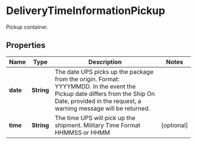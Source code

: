 

# DeliveryTimeInformationPickup

Pickup container.

## Properties

| Name | Type | Description | Notes |
|------------ | ------------- | ------------- | -------------|
|**date** | **String** | The date UPS picks up the package from the origin. Format: YYYYMMDD. In the event the Pickup date differs from the Ship On Date, provided in the request, a warning message will be returned. |  |
|**time** | **String** | The time UPS will pick up the shipment. Military Time Format HHMMSS or HHMM |  [optional] |



